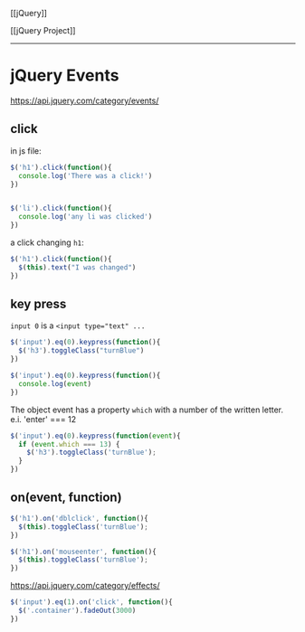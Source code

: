 [[jQuery]]

[[jQuery Project]]

---
# jQuery Events
https://api.jquery.com/category/events/

## click
in js file:
```javascript
$('h1').click(function(){
  console.log('There was a click!')
})


$('li').click(function(){
  console.log('any li was clicked')
})
```

a click changing `h1`:
```js
$('h1').click(function(){
  $(this).text("I was changed")
})
```




## key press
`input 0`  is a `<input type="text" ...`
```js
$('input').eq(0).keypress(function(){
  $('h3').toggleClass("turnBlue")
})

```

```js
$('input').eq(0).keypress(function(){
  console.log(event)
})

```
The object event has a property `which` with a number of the written letter. e.i. 'enter' === 12

```js
$('input').eq(0).keypress(function(event){
  if (event.which === 13) {
    $('h3').toggleClass('turnBlue');
  }
})


```

## on(event, function)
```js
$('h1').on('dblclick', function(){
  $(this).toggleClass('turnBlue');
})

```

```js
$('h1').on('mouseenter', function(){
  $(this).toggleClass('turnBlue');
})
```



https://api.jquery.com/category/effects/

```js
$('input').eq(1).on('click', function(){
  $('.container').fadeOut(3000)
})

```